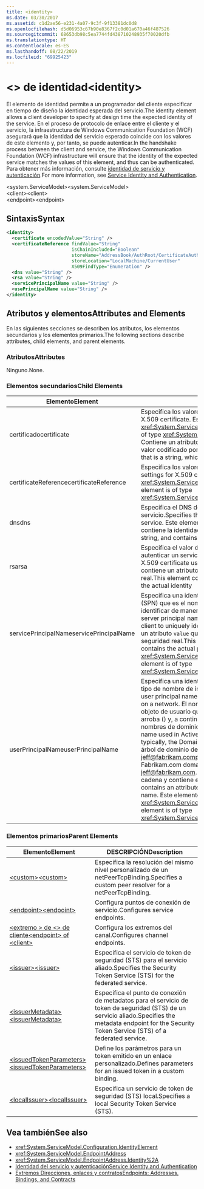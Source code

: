 ```yaml
---
title: <identity>
ms.date: 03/30/2017
ms.assetid: c1d2ae56-e231-4a07-9c3f-9f13381dc0d8
ms.openlocfilehash: d5d06953c67b90e8367f2c0d01a670a46f487526
ms.sourcegitcommit: 68653db98c5ea7744fd438710248935f70020dfb
ms.translationtype: HT
ms.contentlocale: es-ES
ms.lasthandoff: 08/22/2019
ms.locfileid: "69925423"
---
```

# <a name="identity"></a><span data-ttu-id="fe85d-101">\<> de identidad</span><span class="sxs-lookup"><span data-stu-id="fe85d-101">\<identity></span></span>
<span data-ttu-id="fe85d-102">El elemento de identidad permite a un programador del cliente especificar en tiempo de diseño la identidad esperada del servicio.</span><span class="sxs-lookup"><span data-stu-id="fe85d-102">The identity element allows a client developer to specify at design time the expected identity of the service.</span></span> <span data-ttu-id="fe85d-103">En el proceso de protocolo de enlace entre el cliente y el servicio, la infraestructura de Windows Communication Foundation (WCF) asegurará que la identidad del servicio esperado coincide con los valores de este elemento y, por tanto, se puede autenticar.</span><span class="sxs-lookup"><span data-stu-id="fe85d-103">In the handshake process between the client and service, the Windows Communication Foundation (WCF) infrastructure will ensure that the identity of the expected service matches the values of this element, and thus can be authenticated.</span></span> <span data-ttu-id="fe85d-104">Para obtener más información, consulte [identidad de servicio y autenticación](../../../wcf/feature-details/service-identity-and-authentication.md).</span><span class="sxs-lookup"><span data-stu-id="fe85d-104">For more information, see [Service Identity and Authentication](../../../wcf/feature-details/service-identity-and-authentication.md).</span></span>  
  
 <span data-ttu-id="fe85d-105">\<system.ServiceModel></span><span class="sxs-lookup"><span data-stu-id="fe85d-105">\<system.ServiceModel></span></span>  
<span data-ttu-id="fe85d-106">\<client></span><span class="sxs-lookup"><span data-stu-id="fe85d-106">\<client></span></span>  
<span data-ttu-id="fe85d-107">\<endpoint></span><span class="sxs-lookup"><span data-stu-id="fe85d-107">\<endpoint></span></span>  
  
## <a name="syntax"></a><span data-ttu-id="fe85d-108">Sintaxis</span><span class="sxs-lookup"><span data-stu-id="fe85d-108">Syntax</span></span>  
  
```xml  
<identity>
  <certificate encodedValue="String" />
  <certificateReference findValue="String"
                        isChainIncluded="Boolean"
                        storeName="AddressBook/AuthRoot/CertificateAuthority/Disallowed/My/Root/TrustedPeople/TrustedPublisher"
                        storeLocation="LocalMachine/CurrentUser"
                        X509FindType="Enumeration" />
  <dns value="String" />
  <rsa value="String" />
  <servicePrincipalName value="String" />
  <usePrincipalName value="String" />
</identity>
```  
  
## <a name="attributes-and-elements"></a><span data-ttu-id="fe85d-109">Atributos y elementos</span><span class="sxs-lookup"><span data-stu-id="fe85d-109">Attributes and Elements</span></span>  
 <span data-ttu-id="fe85d-110">En las siguientes secciones se describen los atributos, los elementos secundarios y los elementos primarios.</span><span class="sxs-lookup"><span data-stu-id="fe85d-110">The following sections describe attributes, child elements, and parent elements.</span></span>  
  
### <a name="attributes"></a><span data-ttu-id="fe85d-111">Atributos</span><span class="sxs-lookup"><span data-stu-id="fe85d-111">Attributes</span></span>  
 <span data-ttu-id="fe85d-112">Ninguno.</span><span class="sxs-lookup"><span data-stu-id="fe85d-112">None.</span></span>  
  
### <a name="child-elements"></a><span data-ttu-id="fe85d-113">Elementos secundarios</span><span class="sxs-lookup"><span data-stu-id="fe85d-113">Child Elements</span></span>  
  
|<span data-ttu-id="fe85d-114">Elemento</span><span class="sxs-lookup"><span data-stu-id="fe85d-114">Element</span></span>|<span data-ttu-id="fe85d-115">DESCRIPCIÓN</span><span class="sxs-lookup"><span data-stu-id="fe85d-115">Description</span></span>|  
|-------------|-----------------|  
|<span data-ttu-id="fe85d-116">certificado</span><span class="sxs-lookup"><span data-stu-id="fe85d-116">certificate</span></span>|<span data-ttu-id="fe85d-117">Especifica los valores de un certificado X.509.</span><span class="sxs-lookup"><span data-stu-id="fe85d-117">Specifies settings of an X.509 certificate.</span></span> <span data-ttu-id="fe85d-118">Este elemento es del tipo <xref:System.ServiceModel.Configuration.CertificateElement>.</span><span class="sxs-lookup"><span data-stu-id="fe85d-118">This element is of type <xref:System.ServiceModel.Configuration.CertificateElement>.</span></span> <span data-ttu-id="fe85d-119">Contiene un atributo `encodedValue` que es una cadena, que especifica el valor codificado por este certificado.</span><span class="sxs-lookup"><span data-stu-id="fe85d-119">It contains an attribute `encodedValue` that is a string, which specifies the value encoded by this certificate.</span></span>|  
|<span data-ttu-id="fe85d-120">certificateReference</span><span class="sxs-lookup"><span data-stu-id="fe85d-120">certificateReference</span></span>|<span data-ttu-id="fe85d-121">Especifica los valores para la validación del certificado X.509.</span><span class="sxs-lookup"><span data-stu-id="fe85d-121">Specifies settings for X.509 certificate validation.</span></span> <span data-ttu-id="fe85d-122">Este elemento es del tipo <xref:System.ServiceModel.Configuration.CertificateReferenceElement>.</span><span class="sxs-lookup"><span data-stu-id="fe85d-122">This element is of type <xref:System.ServiceModel.Configuration.CertificateReferenceElement>.</span></span>|  
|<span data-ttu-id="fe85d-123">dns</span><span class="sxs-lookup"><span data-stu-id="fe85d-123">dns</span></span>|<span data-ttu-id="fe85d-124">Especifica el DNS de un certificado X.509 usado para autenticar un servicio.</span><span class="sxs-lookup"><span data-stu-id="fe85d-124">Specifies the DNS of an X.509 certificate used to authenticate a service.</span></span> <span data-ttu-id="fe85d-125">Este elemento contiene un atributo `value` que es una cadena y contiene la identidad real.</span><span class="sxs-lookup"><span data-stu-id="fe85d-125">This element contains an attribute `value` that is a string, and contains the actual identity.</span></span>|  
|<span data-ttu-id="fe85d-126">rsa</span><span class="sxs-lookup"><span data-stu-id="fe85d-126">rsa</span></span>|<span data-ttu-id="fe85d-127">Especifica el valor del campo RSA de un certificado X.509 usado para autenticar un servicio a un cliente.</span><span class="sxs-lookup"><span data-stu-id="fe85d-127">Specifies the value of the RSA field of an X.509 certificate used to authenticate a service to a client.</span></span> <span data-ttu-id="fe85d-128">Este elemento contiene un atributo `value` que es una cadena y contiene la identidad real.</span><span class="sxs-lookup"><span data-stu-id="fe85d-128">This element contains an attribute `value` that is a string, and contains the actual identity</span></span>|  
|<span data-ttu-id="fe85d-129">servicePrincipalName</span><span class="sxs-lookup"><span data-stu-id="fe85d-129">servicePrincipalName</span></span>|<span data-ttu-id="fe85d-130">Especifica una identidad del nombre de entidad de seguridad de servidor (SPN) que es el nombre de entidad de seguridad usado por un cliente para identificar de manera unívoca una instancia de un servicio.</span><span class="sxs-lookup"><span data-stu-id="fe85d-130">Specifies a server principal name (SPN) identity, which is the principal name used by a client to uniquely identify an instance of a service.</span></span> <span data-ttu-id="fe85d-131">Este elemento contiene un atributo `value` que es una cadena y contiene el nombre de entidad de seguridad real.</span><span class="sxs-lookup"><span data-stu-id="fe85d-131">This element contains an attribute `value` that is a string, and contains the actual principal name.</span></span> <span data-ttu-id="fe85d-132">Este elemento es del tipo <xref:System.ServiceModel.Configuration.ServicePrincipalNameElement>.</span><span class="sxs-lookup"><span data-stu-id="fe85d-132">This element is of type <xref:System.ServiceModel.Configuration.ServicePrincipalNameElement>.</span></span>|  
|<span data-ttu-id="fe85d-133">userPrincipalName</span><span class="sxs-lookup"><span data-stu-id="fe85d-133">userPrincipalName</span></span>|<span data-ttu-id="fe85d-134">Especifica una identidad del nombre principal del usuario (UPN), que es el tipo de nombre de inicio de sesión de un usuario en una red.</span><span class="sxs-lookup"><span data-stu-id="fe85d-134">Specifies a user principal name (UPN) identity, which is the logon name type of a user on a network.</span></span> <span data-ttu-id="fe85d-135">El nombre principal de usuario se compone del nombre de objeto de usuario que se usa en Active Directory, seguido\@del símbolo de arroba () y, a continuación, normalmente, el dominio primario del sistema de nombres de dominio.</span><span class="sxs-lookup"><span data-stu-id="fe85d-135">The user principal name consists of the user object name used in Active Directory, followed by the at symbol (\@) and then, typically, the Domain Name System parent domain.</span></span> <span data-ttu-id="fe85d-136">Por ejemplo, Jeff en el árbol de dominio de Fabrikam.com podría tener el nombre [jeff@fabrikam.com](mailto:jeffsmith@fabrikam.com)principal de usuario.</span><span class="sxs-lookup"><span data-stu-id="fe85d-136">For example, Jeff in the Fabrikam.com domain tree might have the user principal name [jeff@fabrikam.com](mailto:jeffsmith@fabrikam.com).</span></span>  <span data-ttu-id="fe85d-137">Este elemento contiene un atributo `value` que es una cadena y contiene el nombre de entidad de seguridad real.</span><span class="sxs-lookup"><span data-stu-id="fe85d-137">This element contains an attribute `value` that is a string, and contains the actual principal name.</span></span> <span data-ttu-id="fe85d-138">Este elemento es del tipo <xref:System.ServiceModel.Configuration.UserPrincipalNameElement>.</span><span class="sxs-lookup"><span data-stu-id="fe85d-138">This element is of type <xref:System.ServiceModel.Configuration.UserPrincipalNameElement>.</span></span>|  
  
### <a name="parent-elements"></a><span data-ttu-id="fe85d-139">Elementos primarios</span><span class="sxs-lookup"><span data-stu-id="fe85d-139">Parent Elements</span></span>  
  
|<span data-ttu-id="fe85d-140">Elemento</span><span class="sxs-lookup"><span data-stu-id="fe85d-140">Element</span></span>|<span data-ttu-id="fe85d-141">DESCRIPCIÓN</span><span class="sxs-lookup"><span data-stu-id="fe85d-141">Description</span></span>|  
|-------------|-----------------|  
|[<span data-ttu-id="fe85d-142">\<custom></span><span class="sxs-lookup"><span data-stu-id="fe85d-142">\<custom></span></span>](custom.md)|<span data-ttu-id="fe85d-143">Especifica la resolución del mismo nivel personalizado de un netPeerTcpBinding.</span><span class="sxs-lookup"><span data-stu-id="fe85d-143">Specifies a custom peer resolver for a netPeerTcpBinding.</span></span>|  
|[<span data-ttu-id="fe85d-144">\<endpoint></span><span class="sxs-lookup"><span data-stu-id="fe85d-144">\<endpoint></span></span>](endpoint-element.md)|<span data-ttu-id="fe85d-145">Configura puntos de conexión de servicio.</span><span class="sxs-lookup"><span data-stu-id="fe85d-145">Configures service endpoints.</span></span>|  
|[<span data-ttu-id="fe85d-146">\<extremo > de \<> de cliente</span><span class="sxs-lookup"><span data-stu-id="fe85d-146">\<endpoint> of \<client></span></span>](endpoint-of-client.md)|<span data-ttu-id="fe85d-147">Configura los extremos del canal.</span><span class="sxs-lookup"><span data-stu-id="fe85d-147">Configures channel endpoints.</span></span>|  
|[<span data-ttu-id="fe85d-148">\<issuer></span><span class="sxs-lookup"><span data-stu-id="fe85d-148">\<issuer></span></span>](issuer.md)|<span data-ttu-id="fe85d-149">Especifica el servicio de token de seguridad (STS) para el servicio aliado.</span><span class="sxs-lookup"><span data-stu-id="fe85d-149">Specifies the Security Token Service (STS) for the federated service.</span></span>|  
|[<span data-ttu-id="fe85d-150">\<issuerMetadata></span><span class="sxs-lookup"><span data-stu-id="fe85d-150">\<issuerMetadata></span></span>](issuermetadata.md)|<span data-ttu-id="fe85d-151">Especifica el punto de conexión de metadatos para el servicio de token de seguridad (STS) de un servicio aliado.</span><span class="sxs-lookup"><span data-stu-id="fe85d-151">Specifies the metadata endpoint for the Security Token Service (STS) of a federated service.</span></span>|  
|[<span data-ttu-id="fe85d-152">\<issuedTokenParameters></span><span class="sxs-lookup"><span data-stu-id="fe85d-152">\<issuedTokenParameters></span></span>](issuedtokenparameters.md)|<span data-ttu-id="fe85d-153">Define los parámetros para un token emitido en un enlace personalizado.</span><span class="sxs-lookup"><span data-stu-id="fe85d-153">Defines parameters for an issued token in a custom binding.</span></span>|  
|[<span data-ttu-id="fe85d-154">\<localIssuer></span><span class="sxs-lookup"><span data-stu-id="fe85d-154">\<localIssuer></span></span>](localissuer.md)|<span data-ttu-id="fe85d-155">Especifica un servicio de token de seguridad (STS) local.</span><span class="sxs-lookup"><span data-stu-id="fe85d-155">Specifies a local Security Token Service (STS).</span></span>|  
  
## <a name="see-also"></a><span data-ttu-id="fe85d-156">Vea también</span><span class="sxs-lookup"><span data-stu-id="fe85d-156">See also</span></span>

- <xref:System.ServiceModel.Configuration.IdentityElement>
- <xref:System.ServiceModel.EndpointAddress>
- <xref:System.ServiceModel.EndpointAddress.Identity%2A>
- [<span data-ttu-id="fe85d-157">Identidad del servicio y autenticación</span><span class="sxs-lookup"><span data-stu-id="fe85d-157">Service Identity and Authentication</span></span>](../../../wcf/feature-details/service-identity-and-authentication.md)
- [<span data-ttu-id="fe85d-158">Extremos Direcciones, enlaces y contratos</span><span class="sxs-lookup"><span data-stu-id="fe85d-158">Endpoints: Addresses, Bindings, and Contracts</span></span>](../../../wcf/feature-details/endpoints-addresses-bindings-and-contracts.md)
